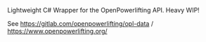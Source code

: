 Lightweight C# Wrapper for the OpenPowerlifting API. Heavy WIP!

See https://gitlab.com/openpowerlifting/opl-data / https://www.openpowerlifting.org/
